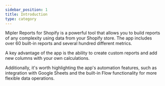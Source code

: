 ```yaml
---
sidebar_position: 1
title: Introduction
type: category
---
```


Mipler Reports for Shopify is a powerful tool that allows you to build reports of any complexity using data from your Shopify store.
The app includes over 60 built-in reports and several hundred different metrics.

A key advantage of the app is the ability to create custom reports and add new columns with your own calculations.

Additionally, it's worth highlighting the app's automation features, such as integration with Google Sheets and the built-in Flow functionality for more flexible data operations.
